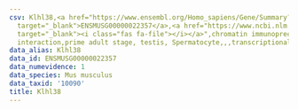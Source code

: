 ```yaml
---
csv: Klhl38,<a href="https://www.ensembl.org/Homo_sapiens/Gene/Summary?db=core;g=ENSMUSG00000022357"
  target="_blank">ENSMUSG00000022357</a>,<a href="https://www.ncbi.nlm.nih.gov/pubmed/25450459"
  target="_blank"><i class="fas fa-file"></i></a>",chromatin immunoprecipitation assay,direct
  interaction,prime adult stage, testis, Spermatocyte,,,transcriptional regulation,
data_alias: Klhl38
data_id: ENSMUSG00000022357
data_numevidence: 1
data_species: Mus musculus
data_taxid: '10090'
title: Klhl38
---
```

